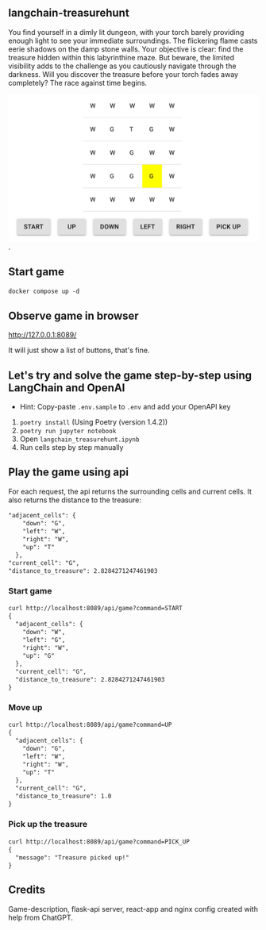 ## langchain-treasurehunt
You find yourself in a dimly lit dungeon, with your torch barely providing enough light to see your immediate surroundings. The flickering flame casts eerie shadows on the damp stone walls. Your objective is clear: find the treasure hidden within this labyrinthine maze. But beware, the limited visibility adds to the challenge as you cautiously navigate through the darkness. Will you discover the treasure before your torch fades away completely? The race against time begins.

![ui rendering](treasurehunt-ui.png).

## Start game

`docker compose up -d`

## Observe game in browser

http://127.0.0.1:8089/

It will just show a list of buttons, that's fine.

## Let's try and solve the game step-by-step using LangChain and OpenAI

- Hint: Copy-paste `.env.sample` to `.env` and add your OpenAPI key 

1. `poetry install` (Using Poetry (version 1.4.2))
2. `poetry run jupyter notebook`
3. Open `langchain_treasurehunt.ipynb`
4. Run cells step by step manually

## Play the game using api
For each request, the api returns the surrounding cells and current cells. It also returns the distance to the treasure:
```
"adjacent_cells": {
    "down": "G",
    "left": "W",
    "right": "W",
    "up": "T"
  },
"current_cell": "G",
"distance_to_treasure": 2.8284271247461903
```

### Start game

```
curl http://localhost:8089/api/game?command=START
{
  "adjacent_cells": {
    "down": "W",
    "left": "G",
    "right": "W",
    "up": "G"
  },
  "current_cell": "G",
  "distance_to_treasure": 2.8284271247461903
}
```

### Move up

```
curl http://localhost:8089/api/game?command=UP
{
  "adjacent_cells": {
    "down": "G",
    "left": "W",
    "right": "W",
    "up": "T"
  },
  "current_cell": "G",
  "distance_to_treasure": 1.0
}
```

### Pick up the treasure

```
curl http://localhost:8089/api/game?command=PICK_UP
{
  "message": "Treasure picked up!"
}
```

## Credits
Game-description, flask-api server, react-app and nginx config created with help from ChatGPT.